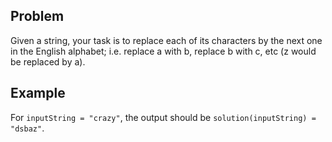 ## Problem

Given a string, your task is to replace each of its characters by the next one in the English alphabet; i.e. replace a with b, replace b with c, etc (z would be replaced by a).

## Example

For `inputString = "crazy"`, the output should be `solution(inputString) = "dsbaz"`.